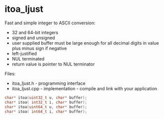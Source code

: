# itoa_ljust
Fast and simple integer to ASCII conversion:
  * 32 and 64-bit integers
  * signed and unsigned
  * user supplied buffer must be large enough for all decimal digits in value plus minus sign if negative
  * left-justified
  * NUL terminated
  * return value is pointer to NUL terminator

Files:
  * itoa_ljust.h   - programming interface
  * itoa_ljust.cpp - implementation - compile and link with your application

```c++
char* itoa(uint32_t u, char* buffer);
char* itoa( int32_t i, char* buffer);
char* itoa(uint64_t u, char* buffer);
char* itoa( int64_t i, char* buffer);
```
